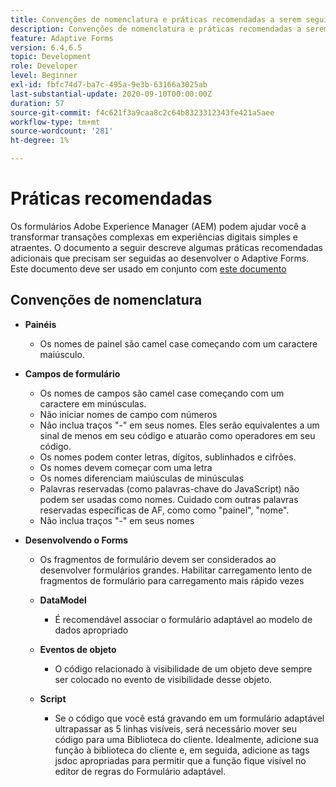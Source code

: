```yaml
---
title: Convenções de nomenclatura e práticas recomendadas a serem seguidas ao criar formulários adaptáveis
description: Convenções de nomenclatura e práticas recomendadas a serem seguidas ao criar formulários adaptáveis
feature: Adaptive Forms
version: 6.4,6.5
topic: Development
role: Developer
level: Beginner
exl-id: fbfc74d7-ba7c-495a-9e3b-63166a3025ab
last-substantial-update: 2020-09-10T00:00:00Z
duration: 57
source-git-commit: f4c621f3a9caa8c2c64b8323312343fe421a5aee
workflow-type: tm+mt
source-wordcount: '281'
ht-degree: 1%

---
```


# Práticas recomendadas

Os formulários Adobe Experience Manager (AEM) podem ajudar você a transformar transações complexas em experiências digitais simples e atraentes. O documento a seguir descreve algumas práticas recomendadas adicionais que precisam ser seguidas ao desenvolver o Adaptive Forms. Este documento deve ser usado em conjunto com [este documento](https://helpx.adobe.com/experience-manager/6-3/forms/using/adaptive-forms-best-practices.html#Overview)

## Convenções de nomenclatura

* **Painéis**
   * Os nomes de painel são camel case começando com um caractere maiúsculo.

* **Campos de formulário**
   * Os nomes de campos são camel case começando com um caractere em minúsculas.
   * Não iniciar nomes de campo com números
   * Não inclua traços &quot;-&quot; em seus nomes. Eles serão equivalentes a um sinal de menos em seu código e atuarão como operadores em seu código.
   * Os nomes podem conter letras, dígitos, sublinhados e cifrões.
   * Os nomes devem começar com uma letra
   * Os nomes diferenciam maiúsculas de minúsculas
   * Palavras reservadas (como palavras-chave do JavaScript) não podem ser usadas como nomes. Cuidado com outras palavras reservadas específicas de AF, como   como &quot;painel&quot;, &quot;nome&quot;.
   * Não inclua traços &quot;-&quot; em seus nomes
* **Desenvolvendo o Forms**
   * Os fragmentos de formulário devem ser considerados ao desenvolver formulários grandes. Habilitar carregamento lento de fragmentos de formulário para carregamento mais rápido   vezes
   * **DataModel**
      * É recomendável associar o formulário adaptável ao modelo de dados apropriado

   * **Eventos de objeto**
      * O código relacionado à visibilidade de um objeto deve sempre ser colocado no evento de visibilidade desse objeto.
   * **Script**
      * Se o código que você está gravando em um formulário adaptável ultrapassar as 5 linhas visíveis, será necessário mover seu código para uma Biblioteca do cliente. Idealmente, adicione sua função à biblioteca do cliente e, em seguida, adicione as tags jsdoc apropriadas para permitir que a função fique visível no editor de regras do Formulário adaptável.
